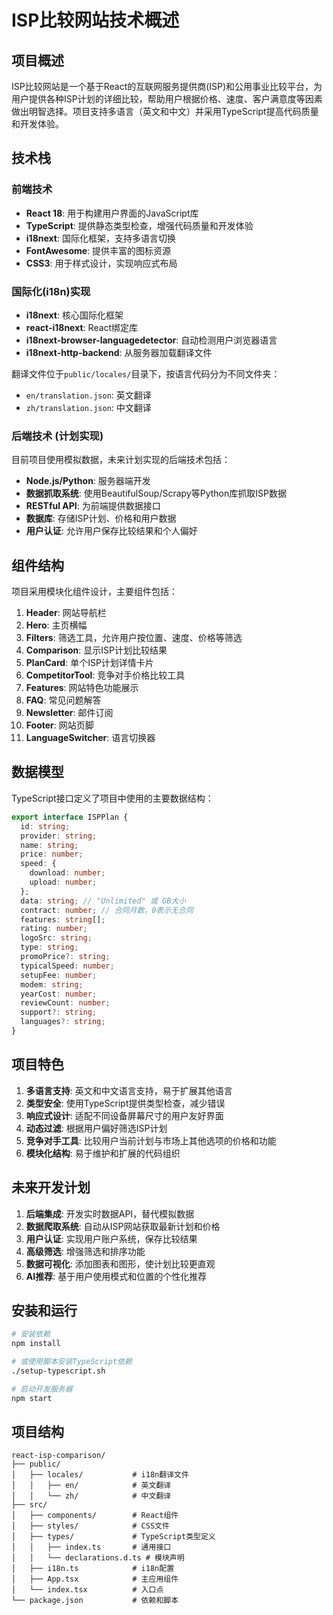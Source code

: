# ISP比较网站技术概述

## 项目概述

ISP比较网站是一个基于React的互联网服务提供商(ISP)和公用事业比较平台，为用户提供各种ISP计划的详细比较，帮助用户根据价格、速度、客户满意度等因素做出明智选择。项目支持多语言（英文和中文）并采用TypeScript提高代码质量和开发体验。

## 技术栈

### 前端技术

- **React 18**: 用于构建用户界面的JavaScript库
- **TypeScript**: 提供静态类型检查，增强代码质量和开发体验
- **i18next**: 国际化框架，支持多语言切换
- **FontAwesome**: 提供丰富的图标资源
- **CSS3**: 用于样式设计，实现响应式布局

### 国际化(i18n)实现

- **i18next**: 核心国际化框架
- **react-i18next**: React绑定库
- **i18next-browser-languagedetector**: 自动检测用户浏览器语言
- **i18next-http-backend**: 从服务器加载翻译文件

翻译文件位于`public/locales/`目录下，按语言代码分为不同文件夹：
- `en/translation.json`: 英文翻译
- `zh/translation.json`: 中文翻译

### 后端技术 (计划实现)

目前项目使用模拟数据，未来计划实现的后端技术包括：

- **Node.js/Python**: 服务器端开发
- **数据抓取系统**: 使用BeautifulSoup/Scrapy等Python库抓取ISP数据
- **RESTful API**: 为前端提供数据接口
- **数据库**: 存储ISP计划、价格和用户数据
- **用户认证**: 允许用户保存比较结果和个人偏好

## 组件结构

项目采用模块化组件设计，主要组件包括：

1. **Header**: 网站导航栏
2. **Hero**: 主页横幅
3. **Filters**: 筛选工具，允许用户按位置、速度、价格等筛选
4. **Comparison**: 显示ISP计划比较结果
5. **PlanCard**: 单个ISP计划详情卡片
6. **CompetitorTool**: 竞争对手价格比较工具
7. **Features**: 网站特色功能展示
8. **FAQ**: 常见问题解答
9. **Newsletter**: 邮件订阅
10. **Footer**: 网站页脚
11. **LanguageSwitcher**: 语言切换器

## 数据模型

TypeScript接口定义了项目中使用的主要数据结构：

```typescript
export interface ISPPlan {
  id: string;
  provider: string;
  name: string;
  price: number;
  speed: {
    download: number;
    upload: number;
  };
  data: string; // "Unlimited" 或 GB大小
  contract: number; // 合同月数，0表示无合同
  features: string[];
  rating: number;
  logoSrc: string;
  type: string;
  promoPrice?: string;
  typicalSpeed: number;
  setupFee: number;
  modem: string;
  yearCost: number;
  reviewCount: number;
  support?: string;
  languages?: string;
}
```

## 项目特色

1. **多语言支持**: 英文和中文语言支持，易于扩展其他语言
2. **类型安全**: 使用TypeScript提供类型检查，减少错误
3. **响应式设计**: 适配不同设备屏幕尺寸的用户友好界面
4. **动态过滤**: 根据用户偏好筛选ISP计划
5. **竞争对手工具**: 比较用户当前计划与市场上其他选项的价格和功能
6. **模块化结构**: 易于维护和扩展的代码组织

## 未来开发计划

1. **后端集成**: 开发实时数据API，替代模拟数据
2. **数据爬取系统**: 自动从ISP网站获取最新计划和价格
3. **用户认证**: 实现用户账户系统，保存比较结果
4. **高级筛选**: 增强筛选和排序功能
5. **数据可视化**: 添加图表和图形，使计划比较更直观
6. **AI推荐**: 基于用户使用模式和位置的个性化推荐

## 安装和运行

```bash
# 安装依赖
npm install

# 或使用脚本安装TypeScript依赖
./setup-typescript.sh

# 启动开发服务器
npm start
```

## 项目结构

```
react-isp-comparison/
├── public/
│   ├── locales/           # i18n翻译文件
│   │   ├── en/            # 英文翻译
│   │   └── zh/            # 中文翻译
├── src/
│   ├── components/        # React组件
│   ├── styles/            # CSS文件
│   ├── types/             # TypeScript类型定义
│   │   ├── index.ts       # 通用接口
│   │   └── declarations.d.ts # 模块声明
│   ├── i18n.ts            # i18n配置
│   ├── App.tsx            # 主应用组件
│   └── index.tsx          # 入口点
└── package.json           # 依赖和脚本
``` 